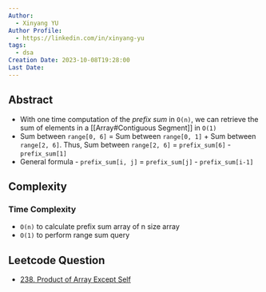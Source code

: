 ```yaml
---
Author:
  - Xinyang YU
Author Profile:
  - https://linkedin.com/in/xinyang-yu
tags:
  - dsa
Creation Date: 2023-10-08T19:28:00
Last Date:
---
```

## Abstract
- With one time computation of the *prefix sum* in `O(n)`, we can retrieve the sum of elements in a [[Array#Contiguous Segment]] in `O(1)`
- Sum between `range[0, 6]` = Sum between `range[0, 1]` + Sum between `range[2, 6]`. Thus, Sum between `range[2, 6]` = `prefix_sum[6]` - `prefix_sum[1]`
- General formula - `prefix_sum[i, j]` = `prefix_sum[j]` - `prefix_sum[i-1]`

## Complexity
### Time Complexity
- `O(n)` to calculate prefix sum array of n size array
- `O(1)` to perform range sum query



## Leetcode Question
- [238. Product of Array Except Self](https://leetcode.cn/problems/product-of-array-except-self/)